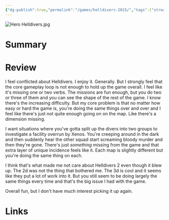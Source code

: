 ```yaml
---
{"dg-publish":true,"permalink":"/games/helldivers-2015/","tags":["streamed"],"created":"2024-07-23","updated":"2024-08-14"}
---
```



![Hero Helldivers.jpg](/img/user/Attachments/Hero%20Helldivers.jpg)

# Summary

# Review

I feel conflicted about Helldivers. I enjoy it. Generally. But I strongly feel that the core gameplay loop is not enough to hold up the game overall. I feel like it's missing one or two verbs. The missions are fun enough, but you do two or three of them and you can see the shape of the rest of the game. I know there's the increasing difficulty. But my core problem is that no matter how easy or hard the game is, you're doing the same things over and over and I feel like there's just not quite enough going on on the map. Like there's a dimension missing.

I want situations where you've gotta split up the divers into two groups to investigate a facility overrun by Xenos. You're creeping around in the dark and then suddenly hear the other squad start screaming bloody murder and then they're gone. There's just *something* missing from the game and that extra layer of unique incidence feels like it. Each map is slightly different but you're doing the same thing on each.

I think that's what made me not care about Helldivers 2 even though it blew up. The 2d was not the thing that bothered me. The 3d is cool and it seems like they put a lot of work into it. But you still seem to be doing largely the same things every time and that's the big issue I had with the game.

Overall fun, but I don't have much interest picking it up again.

# Links
